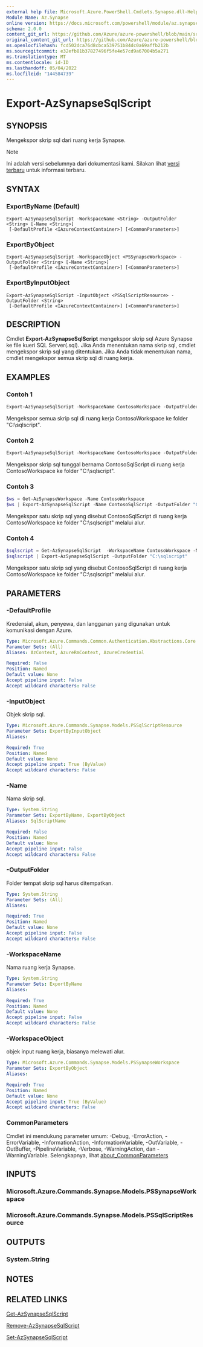 ```yaml
---
external help file: Microsoft.Azure.PowerShell.Cmdlets.Synapse.dll-Help.xml
Module Name: Az.Synapse
online version: https://docs.microsoft.com/powershell/module/az.synapse/export-azsynapsesqlscript
schema: 2.0.0
content_git_url: https://github.com/Azure/azure-powershell/blob/main/src/Synapse/Synapse/help/Export-AzSynapseSqlScript.md
original_content_git_url: https://github.com/Azure/azure-powershell/blob/main/src/Synapse/Synapse/help/Export-AzSynapseSqlScript.md
ms.openlocfilehash: fcd502dca76d8cbca539751b84dc0a69affb212b
ms.sourcegitcommit: e32efb81b37827496f5fe4e57cd9a67004b5a271
ms.translationtype: MT
ms.contentlocale: id-ID
ms.lasthandoff: 05/04/2022
ms.locfileid: "144584739"
---
```

# Export-AzSynapseSqlScript

## SYNOPSIS
Mengekspor skrip sql dari ruang kerja Synapse.

> [!NOTE]
>Ini adalah versi sebelumnya dari dokumentasi kami. Silakan lihat [versi terbaru](/powershell/module/az.synapse/export-azsynapsesqlscript) untuk informasi terbaru.

## SYNTAX

### ExportByName (Default)
```
Export-AzSynapseSqlScript -WorkspaceName <String> -OutputFolder <String> [-Name <String>]
 [-DefaultProfile <IAzureContextContainer>] [<CommonParameters>]
```

### ExportByObject
```
Export-AzSynapseSqlScript -WorkspaceObject <PSSynapseWorkspace> -OutputFolder <String> [-Name <String>]
 [-DefaultProfile <IAzureContextContainer>] [<CommonParameters>]
```

### ExportByInputObject
```
Export-AzSynapseSqlScript -InputObject <PSSqlScriptResource> -OutputFolder <String>
 [-DefaultProfile <IAzureContextContainer>] [<CommonParameters>]
```

## DESCRIPTION
Cmdlet **Export-AzSynapseSqlScript** mengekspor skrip sql Azure Synapse ke file kueri SQL Server(.sql). Jika Anda menentukan nama skrip sql, cmdlet mengekspor skrip sql yang ditentukan. Jika Anda tidak menentukan nama, cmdlet mengekspor semua skrip sql di ruang kerja.

## EXAMPLES

### Contoh 1
```powershell
Export-AzSynapseSqlScript -WorkspaceName ContosoWorkspace -OutputFolder "C:\sqlscript"
```

Mengekspor semua skrip sql di ruang kerja ContosoWorkspace ke folder "C:\sqlscript".

### Contoh 2
```powershell
Export-AzSynapseSqlScript -WorkspaceName ContosoWorkspace -OutputFolder "C:\sqlscript" -Name "ContosoSqlScript"
```

Mengekspor skrip sql tunggal bernama ContosoSqlScript di ruang kerja ContosoWorkspace ke folder "C:\sqlscript".

### Contoh 3
```powershell
$ws = Get-AzSynapseWorkspace -Name ContosoWorkspace
$ws | Export-AzSynapseSqlScript -Name ContosoSqlScript -OutputFolder "C:\sqlscript"
```

Mengekspor satu skrip sql yang disebut ContosoSqlScript di ruang kerja ContosoWorkspace ke folder "C:\sqlscript" melalui alur.

### Contoh 4
```powershell
$sqlscript = Get-AzSynapseSqlScript  -WorkspaceName ContosoWorkspace -Name ContosoSqlScript
$sqlscript | Export-AzSynapseSqlScript -OutputFolder "C:\sqlscript"
```

Mengekspor satu skrip sql yang disebut ContosoSqlScript di ruang kerja ContosoWorkspace ke folder "C:\sqlscript" melalui alur.

## PARAMETERS

### -DefaultProfile
Kredensial, akun, penyewa, dan langganan yang digunakan untuk komunikasi dengan Azure.

```yaml
Type: Microsoft.Azure.Commands.Common.Authentication.Abstractions.Core.IAzureContextContainer
Parameter Sets: (All)
Aliases: AzContext, AzureRmContext, AzureCredential

Required: False
Position: Named
Default value: None
Accept pipeline input: False
Accept wildcard characters: False
```

### -InputObject
Objek skrip sql.

```yaml
Type: Microsoft.Azure.Commands.Synapse.Models.PSSqlScriptResource
Parameter Sets: ExportByInputObject
Aliases:

Required: True
Position: Named
Default value: None
Accept pipeline input: True (ByValue)
Accept wildcard characters: False
```

### -Name
Nama skrip sql.

```yaml
Type: System.String
Parameter Sets: ExportByName, ExportByObject
Aliases: SqlScriptName

Required: False
Position: Named
Default value: None
Accept pipeline input: False
Accept wildcard characters: False
```

### -OutputFolder
Folder tempat skrip sql harus ditempatkan.

```yaml
Type: System.String
Parameter Sets: (All)
Aliases:

Required: True
Position: Named
Default value: None
Accept pipeline input: False
Accept wildcard characters: False
```

### -WorkspaceName
Nama ruang kerja Synapse.

```yaml
Type: System.String
Parameter Sets: ExportByName
Aliases:

Required: True
Position: Named
Default value: None
Accept pipeline input: False
Accept wildcard characters: False
```

### -WorkspaceObject
objek input ruang kerja, biasanya melewati alur.

```yaml
Type: Microsoft.Azure.Commands.Synapse.Models.PSSynapseWorkspace
Parameter Sets: ExportByObject
Aliases:

Required: True
Position: Named
Default value: None
Accept pipeline input: True (ByValue)
Accept wildcard characters: False
```

### CommonParameters
Cmdlet ini mendukung parameter umum: -Debug, -ErrorAction, -ErrorVariable, -InformationAction, -InformationVariable, -OutVariable, -OutBuffer, -PipelineVariable, -Verbose, -WarningAction, dan -WarningVariable. Selengkapnya, lihat [about_CommonParameters](http://go.microsoft.com/fwlink/?LinkID=113216)

## INPUTS

### Microsoft.Azure.Commands.Synapse.Models.PSSynapseWorkspace

### Microsoft.Azure.Commands.Synapse.Models.PSSqlScriptResource

## OUTPUTS

### System.String

## NOTES

## RELATED LINKS

[Get-AzSynapseSqlScript](./Get-AzSynapseSqlScript.md)

[Remove-AzSynapseSqlScript](./Remove-AzSynapseSqlScript.md)

[Set-AzSynapseSqlScript](./Set-AzSynapseSqlScript.md)

